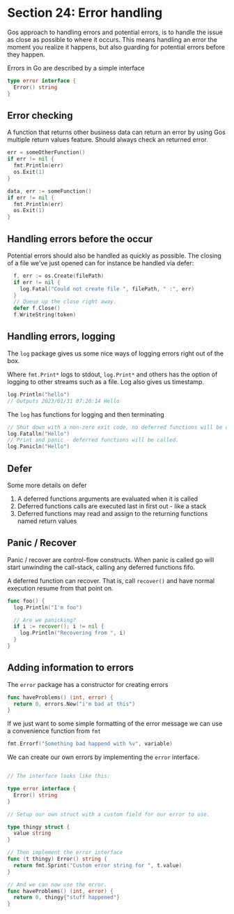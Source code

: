 # Section 24: Error handling

Gos approach to handling errors and potential errors, is to handle the issue
as close as possible to where it occurs. This means handling an error the moment
you realize it happens, but also guarding for potential errors before they happen.

Errors in Go are described by a simple interface

```go
type error interface {
  Error() string
}
```

## Error checking

A function that returns other business data can return an error by using
Gos multiple return values feature. Should always check an returned error.

```go
err = someOtherFunction()
if err != nil {
  fmt.Println(err)
  os.Exit(1)
}

data, err := someFunction()
if err != nil {
  fmt.Println(err)
  os.Exit(1)
}
```

## Handling errors before the occur

Potential errors should also be handled as quickly as possible. The closing of
a file we've just opened can for instance be handled via defer:

```go
  f, err := os.Create(filePath)
  if err != nil {
    log.Fatal("Could not create file ", filePath, " :", err)
  }
  // Queue up the close right away.
  defer f.Close()
  f.WriteString(token)
```

## Handling errors, logging

The `log` package gives us some nice ways of logging errors right out of the box.

Where `fmt.Print*` logs to stdout, `log.Print*` and others has the option of
logging to other streams such as a file. Log also gives us timestamp.

```go
log.Println("hello")
// Outputs 2023/01/31 07:20:14 Hello
```

The `log` has functions for logging and then terminating

```go
// Shut down with a non-zero exit code, no deferred functions will be called.
log.Fatalln("Hello")
// Print and panic - deferred functions will be called.
log.Panicln("Hello")
```

## Defer

Some more details on defer

1. A deferred functions arguments are evaluated when it is called
2. Deferred functions calls are executed last in first out - like a stack
3. Deferred functions may read and assign to the returning functions named return
   values

## Panic / Recover

Panic / recover are control-flow constructs. When panic is called go will start
unwinding the call-stack, calling any deferred functions fifo.

A deferred function can recover. That is, call `recover()` and have normal execution
resume from that point on.

```go
func foo() {
  log.Println("I'm foo")

  // Are we panicking?
  if i := recover(); i != nil {
    log.Println("Recovering from ", i)
  }
}
```

## Adding information to errors

The `error` package has a constructor for creating errors

```go
func haveProblems() (int, error) {
  return 0, errors.New("i'm bad at this")
}
```

If we just want to some simple formatting of the error message we can use a
convenience function from `fmt`

```go
fmt.Errorf("Something bad happend with %v", variable)
```

We can create our own errors by implementing the `error` interface.

```go

// The interface looks like this:

type error interface {
  Error() string
}

// Setup our own struct with a custom field for our error to use.

type thingy struct {
  value string
}

// Then implement the error interface
func (t thingy) Error() string {
  return fmt.Sprint("Custom error string for ", t.value)
}

// And we can now use the error.
func haveProblems() (int, error) {
  return 0, thingy{"stuff happened"}
}
```
